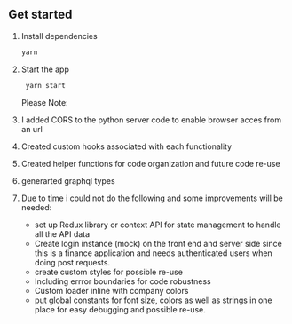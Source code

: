 ## Get started

1. Install dependencies

   ```bash
   yarn
   ```

2. Start the app

   ```bash
    yarn start
   ```

   Please Note:

3. I added CORS to the python server code to enable browser acces from an url
4. Created custom hooks associated with each functionality
5. Created helper functions for code organization and future code re-use
6. generarted graphql types
7. Due to time i could not do the following and some improvements will be needed:
   - set up Redux library or context API for state management to handle all the API data
   - Create login instance (mock) on the front end and server side since this is a finance application and needs authenticated users when doing post requests.
   - create custom styles for possible re-use
   - Including errror boundaries for code robustness
   - Custom loader inline with company colors
   - put global constants for font size, colors as well as strings in one place for easy debugging and possible re-use.
